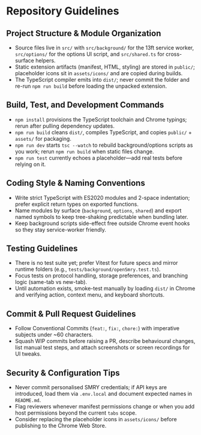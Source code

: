 # Repository Guidelines

## Project Structure & Module Organization
- Source files live in `src/` with `src/background/` for the 13ft service worker, `src/options/` for the options UI script, and `src/shared.ts` for cross-surface helpers.
- Static extension artifacts (manifest, HTML, styling) are stored in `public/`; placeholder icons sit in `assets/icons/` and are copied during builds.
- The TypeScript compiler emits into `dist/`; never commit the folder and re-run `npm run build` before loading the unpacked extension.

## Build, Test, and Development Commands
- `npm install` provisions the TypeScript toolchain and Chrome typings; rerun after pulling dependency updates.
- `npm run build` cleans `dist/`, compiles TypeScript, and copies `public/` + `assets/` for packaging.
- `npm run dev` starts `tsc --watch` to rebuild background/options scripts as you work; rerun `npm run build` when static files change.
- `npm run test` currently echoes a placeholder—add real tests before relying on it.

## Coding Style & Naming Conventions
- Write strict TypeScript with ES2020 modules and 2-space indentation; prefer explicit return types on exported functions.
- Name modules by surface (`background`, `options`, `shared`) and export named symbols to keep tree-shaking predictable when bundling later.
- Keep background scripts side-effect free outside Chrome event hooks so they stay service-worker friendly.

## Testing Guidelines
- There is no test suite yet; prefer Vitest for future specs and mirror runtime folders (e.g., `tests/background/openSmry.test.ts`).
- Focus tests on protocol handling, storage preferences, and branching logic (same-tab vs new-tab).
- Until automation exists, smoke-test manually by loading `dist/` in Chrome and verifying action, context menu, and keyboard shortcuts.

## Commit & Pull Request Guidelines
- Follow Conventional Commits (`feat:`, `fix:`, `chore:`) with imperative subjects under ~60 characters.
- Squash WIP commits before raising a PR, describe behavioural changes, list manual test steps, and attach screenshots or screen recordings for UI tweaks.

## Security & Configuration Tips
- Never commit personalised SMRY credentials; if API keys are introduced, load them via `.env.local` and document expected names in `README.md`.
- Flag reviewers whenever manifest permissions change or when you add host permissions beyond the current `tabs` scope.
- Consider replacing the placeholder icons in `assets/icons/` before publishing to the Chrome Web Store.
